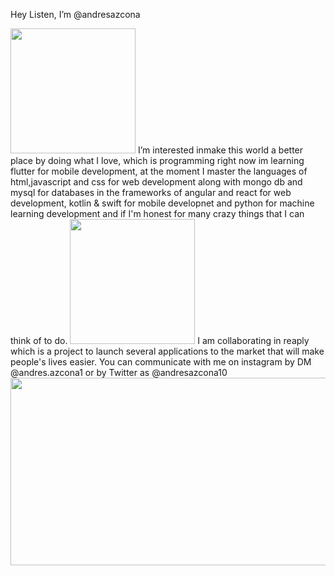 Hey Listen, I’m @andresazcona

<img src="https://media.giphy.com/media/jsN192JGdyWvS1gqTb/giphy.gif" width="200" height="200"/>
I’m interested inmake this world a better place by doing what I love, which is programming right now im learning flutter for mobile development,
at the moment I master the languages of html,javascript and css for web development along with mongo db and mysql for databases in the frameworks of angular and react for web development, kotlin & swift for mobile developnet and python for machine learning development and if I'm honest for many crazy things that I can think of to do. 

<img src="https://media.giphy.com/media/l378zf8b3gdqqVjIQ/giphy.gif" width="200" height="200"/>
I am collaborating in reaply which is a project to launch several applications to the market that will make people's lives easier.
You can communicate with me on instagram by DM @andres.azcona1 or by Twitter as @andresazcona10

<img src="https://media.giphy.com/media/xT9IgG50Fb7Mi0prBC/giphy.gif" width="600" height="300" />
